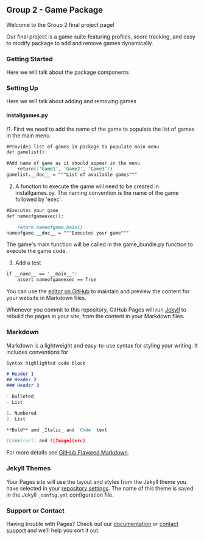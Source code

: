 ## Group 2 - Game Package


Welcome to the Group 2 final project page!

Our final project is a game suite featuring profiles, score tracking, and easy to modify package to add and remove games dynamically.


### Getting Started

Here we will talk about the package components



### Setting Up

Here we will talk about adding and removing games

#### installgames.py

/1. First we need to add the name of the game to populate the list of games in the main menu.

```markdown
#Provides list of games in package to populate main menu
def gamelist():

#Add name of game as it should appear in the menu
	return(['Game1', 'Game2', 'Game3'])
gamelist.__doc__ = """List of available games"""
```


2. A function to execute the game will need to be created in installgames.py.
The naming convention is the name of the game followed by 'exec'.

```markdown
#Executes your game
def nameofgameexec():

	return nameofgame.main()
nameofgame.__doc__ = """Executes your game"""
```

The game's main function will be called in the game_bundle.py function to execute the game code.

3. Add a test 

```markdown
if __name__ == '__main__':
    assert nameofgameexec == True
```





























You can use the [editor on GitHub](https://github.com/INST326-103-Fall2018/inst326group2.github.io/edit/master/index.md) to maintain and preview the content for your website in Markdown files.

Whenever you commit to this repository, GitHub Pages will run [Jekyll](https://jekyllrb.com/) to rebuild the pages in your site, from the content in your Markdown files.

### Markdown

Markdown is a lightweight and easy-to-use syntax for styling your writing. It includes conventions for

```markdown
Syntax highlighted code block

# Header 1
## Header 2
### Header 3

- Bulleted
- List

1. Numbered
2. List

**Bold** and _Italic_ and `Code` text

[Link](url) and ![Image](src)
```

For more details see [GitHub Flavored Markdown](https://guides.github.com/features/mastering-markdown/).

### Jekyll Themes

Your Pages site will use the layout and styles from the Jekyll theme you have selected in your [repository settings](https://github.com/INST326-103-Fall2018/inst326group2.github.io/settings). The name of this theme is saved in the Jekyll `_config.yml` configuration file.

### Support or Contact

Having trouble with Pages? Check out our [documentation](https://help.github.com/categories/github-pages-basics/) or [contact support](https://github.com/contact) and we’ll help you sort it out.
